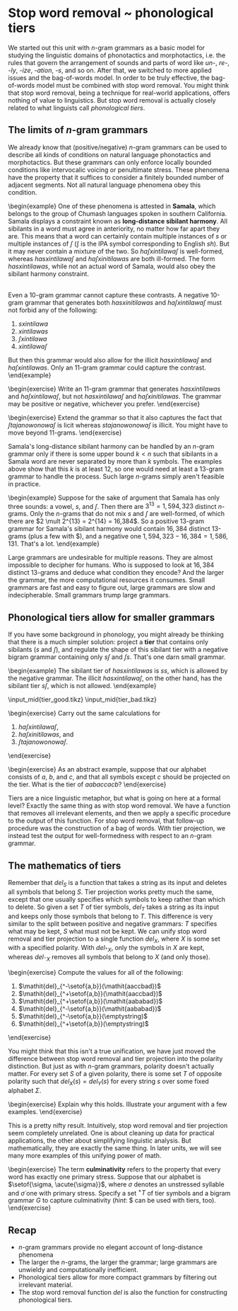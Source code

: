 # Stop word removal ~ phonological tiers

We started out this unit with $n$-gram grammars as a basic model for studying the linguistic domains of phonotactics and morphotactics, i.e. the rules that govern the arrangement of sounds and parts of word like *un-*, *re-*, *-ly*, *-ize*, *-ation*, *-s*, and so on.
After that, we switched to more applied issues and the bag-of-words model.
In order to be truly effective, the bag-of-words model must be combined with stop word removal.
You might think that stop word removal, being a technique for real-world applications, offers nothing of value to linguistics.
But stop word removal is actually closely related to what linguists call *phonological tiers*.

## The limits of $n$-gram grammars

We already know that (positive/negative) $n$-gram grammars can be used to describe all kinds of conditions on natural language phonotactics and morphotactics.
But these grammars can only enforce locally bounded conditions like intervocalic voicing or penultimate stress.
These phenomena have the property that it suffices to consider a finitely bounded number of adjacent segments.
Not all natural language phenomena obey this condition.

\begin{example}
One of these phenomena is attested in <b>Samala</b>, which belongs to the group of Chumash languages spoken in southern California.
Samala displays a constraint known as <b>long-distance sibilant harmony</b>.
All sibilants in a word must agree in anteriority, no matter how far apart they are.
This means that a word can certainly contain multiple instances of <i>s</i> or multiple instances of <i>ʃ</i> (ʃ is the IPA symbol corresponding to English <i>sh</i>).
But it may never contain a mixture of the two.
So <i>haʃxintilawaʃ</i> is well-formed, whereas <i>hasxintilawaʃ</i> and <i>haʃxinitilawas</i> are both ill-formed.
The form <i>hasxintilawas</i>, while not an actual word of Samala, would also obey the sibilant harmony constraint.

<br>
Even a 10-gram grammar cannot capture these contrasts.
A negative 10-gram grammar that generates both <i>hasxinitilawas</i> and <i>haʃxintilawaʃ</i> must not forbid any of the following:

<ol>
<li><i>sxintilawa</i></li>
<li><i>xintilawas</i></li>
<li><i>ʃxintilawa</i></li>
<li><i>xintilawaʃ</i></li>
</ol>

But then this grammar would also allow for the illicit <i>hasxintilawaʃ</i> and <i>haʃxintilawas</i>.
Only an 11-gram grammar could capture the contrast.
\end{example}

\begin{exercise}
Write an 11-gram grammar that generates <i>hasxintilawas</i> and <i>haʃxintilawaʃ</i>, but not <i>hasxintilawaʃ</i> and <i>haʃxinitilawas</i>.
The grammar may be positive or negative, whichever you prefer.
\end{exercise}

\begin{exercise}
Extend the grammar so that it also captures the fact that <i>ʃtajanowonowaʃ</i> is licit whereas <i>stajanowonowaʃ</i> is illicit.
You might have to move beyond 11-grams.
\end{exercise}

Samala's long-distance sibilant harmony can be handled by an $n$-gram grammar only if there is some upper bound $k < n$ such that sibilants in a Samala word are never separated by more than $k$ symbols.
The examples above show that this $k$ is at least 12, so one would need at least a 13-gram grammar to handle the process.
Such large $n$-grams simply aren't feasible in practice.

\begin{example}
Suppose for the sake of argument that Samala has only three sounds: a vowel, <i>s</i>, and <i>ʃ</i>.
Then there are $3^{13} = 1,594,323$ distinct $n$-grams.
Only the $n$-grams that do not mix <i>s</i> and <i>ʃ</i> are well-formed, of which there are $2 \mult 2^{13} = 2^{14} = 16,384$.
So a positive 13-gram grammar for Samala's sibilant harmony would contain $16,384$ distinct 13-grams (plus a few with \$), and a negative one $1,594,323 - 16,384 = 1,586,131$.
That's a lot.
\end{example}

Large grammars are undesirable for multiple reasons.
They are almost impossible to decipher for humans.
Who is supposed to look at $16,384$ distinct 13-grams and deduce what condition they encode?
And the larger the grammar, the more computational resources it consumes.
Small grammars are fast and easy to figure out, large grammars are slow and indecipherable.
Small grammars trump large grammars.


## Phonological tiers allow for smaller grammars

If you have some background in phonology, you might already be thinking that there is a much simpler solution: project a **tier** that contains only sibilants (*s* and *ʃ*), and regulate the shape of this sibilant tier with a negative bigram grammar containing only *sʃ* and *ʃs*.
That's one darn small grammar.

\begin{example}
The sibilant tier of <i>hasxintilawas</i> is <i>ss</i>, which is allowed by the negative grammar.
The illicit <i>hasxintilawaʃ</i>, on the other hand, has the sibilant tier <i>sʃ</i>, which is not allowed.
\end{example}

\input_mid{tier_good.tikz}
\input_mid{tier_bad.tikz}

\begin{exercise}
Carry out the same calculations for

<ol>
<li><i>haʃxintilawaʃ</i>,</li>
<li><i>haʃxinitilawas</i>, and</li>
<li><i>ʃtajanowonowaʃ</i>.</li>
</ol>
\end{exercise}

\begin{exercise}
As an abstract example, suppose that our alphabet consists of $a$, $b$, and $c$, and that all symbols except $c$ should be projected on the tier.
What is the tier of $\mathit{aabaccacb}$?
\end{exercise}

Tiers are a nice linguistic metaphor, but what is going on here at a formal level?
Exactly the same thing as with stop word removal.
We have a function that removes all irrelevant elements, and then we apply a specific procedure to the output of this function.
For stop word removal, that follow-up procedure was the construction of a bag of words.
With tier projection, we instead test the output for well-formedness with respect to an $n$-gram grammar.

## The mathematics of tiers

Remember that $\mathit{del}_S$ is a function that takes a string as its input and deletes all symbols that belong $S$.
Tier projection works pretty much the same, except that one usually specifies which symbols to keep rather than which to delete.
So given a set $T$ of tier symbols, $\mathit{del}_T$ takes a string as its input and keeps only those symbols that belong to $T$.
This difference is very similar to the split between positive and negative grammars: $T$ specifies what may be kept, $S$ what must not be kept.
We can unify stop word removal and tier projection to a single function $\mathit{del}_X$, where $X$ is some set with a specified polarity.
With $\mathit{del}_{^+X}$, only the symbols in $X$ are kept, whereas $\mathit{del}_{^-X}$ removes all symbols that belong to $X$ (and only those).

\begin{exercise}
Compute the values for all of the following:

<ol>
<li>$\mathit{del}_{^-\setof{a,b}}(\mathit{aaccbad})$</li>
<li>$\mathit{del}_{^+\setof{a,b}}(\mathit{aaccbad})$</li>
<li>$\mathit{del}_{^+\setof{a,b}}(\mathit{aababad})$</li>
<li>$\mathit{del}_{^-\setof{a,b}}(\mathit{aababad})$</li>
<li>$\mathit{del}_{^-\setof{a,b}}(\emptystring)$</li>
<li>$\mathit{del}_{^+\setof{a,b}}(\emptystring)$</li>
</ol>
\end{exercise}

You might think that this isn't a true unification, we have just moved the difference between stop word removal and tier projection into the polarity distinction.
But just as with $n$-gram grammars, polarity doesn't actually matter.
For every set $S$ of a given polarity, there is some set $T$ of opposite polarity such that $\mathit{del}_X(s) = \mathit{del}_Y(s)$ for every string $s$ over some fixed alphabet $\Sigma$.

\begin{exercise}
Explain why this holds.
Illustrate your argument with a few examples.
\end{exercise}

This is a pretty nifty result.
Intuitively, stop word removal and tier projection seem completely unrelated.
One is about cleaning up data for practical applications, the other about simplifying linguistic analysis.
But mathematically, they are exactly the same thing.
In later units, we will see many more examples of this unifying power of math.

\begin{exercise}
The term <b>culminativity</b> refers to the property that every word has exactly one primary stress.
Suppose that our alphabet is $\setof{\sigma, \acute{\sigma}}$, where $\sigma$ denotes an unstressed syllable and $\acute{\sigma}$ one with primary stress.
Specify a set $^+T$ of tier symbols and a bigram grammar $G$ to capture culminativity (<i>hint</i>: \$ can be used with tiers, too).
\end{exercise}

## Recap

- $n$-gram grammars provide no elegant account of long-distance phenomena
- The larger the $n$-grams, the larger the grammar; large grammars are unwieldy and computationally inefficient.
- Phonological tiers allow for more compact grammars by filtering out irrelevant material.
- The stop word removal function $\mathit{del}$ is also the function for constructing phonological tiers.
